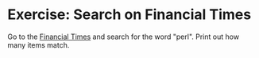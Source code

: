 # Exercise: Search on Financial Times

Go to the [Financial Times](http://www.ft.com/) and search for the word "perl".
Print out how many items match.






